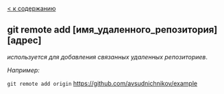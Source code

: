 [< к содержанию](./readme.md) 


## git remote add [имя_удаленного_репозитория] [адрес] 
*используется для добавления связанных удаленных репозиториев*.

*Например:*

`git remote add origin` https://github.com/avsudnichnikov/example
